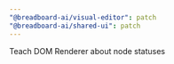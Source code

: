 ```yaml
---
"@breadboard-ai/visual-editor": patch
"@breadboard-ai/shared-ui": patch
---
```


Teach DOM Renderer about node statuses
